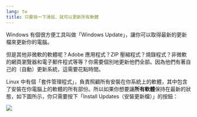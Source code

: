 ```yaml
---
lang: tw
title: 只要按一下滑鼠，就可以更新所有軟體
---
```


Windows 有個很方便工具叫做「Windows Update」，讓你可以取得最新的更新檔來更新你的電腦。

但是其他非微軟的軟體呢？Adobe 應用程式？ZIP 壓縮程式？燒錄程式？非微軟的網頁瀏覽器和電子郵件程式等等？你需要個別地更新他們全部。因為他們有著自己的（自動）更新系統，這需要花點時間。

Linux 中有個「套件管理程式」，負責照顧所有安裝在你系統上的軟體，其中包含了安裝在你電腦上的軟體的所有部份。所以如果你想要讓<b>所有軟體</b>保持在最新的狀態，如下圖所示，你只需要按下「Install Updates（安裝更新檔）」的按鈕：

<img src="Images/global_update.png" />




